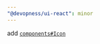 ```yaml
---
"@devopness/ui-react": minor
---
```


add [`components#Icon`](./src/components/Primitives/Icon/Icon.tsx)
